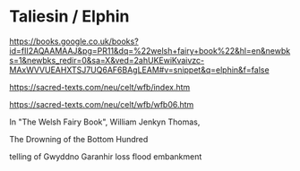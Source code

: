 # Taliesin / Elphin

https://books.google.co.uk/books?id=fII2AQAAMAAJ&pg=PR11&dq=%22welsh+fairy+book%22&hl=en&newbks=1&newbks_redir=0&sa=X&ved=2ahUKEwiKvaivzc-MAxWVVUEAHXTSJ7UQ6AF6BAgLEAM#v=snippet&q=elphin&f=false

https://sacred-texts.com/neu/celt/wfb/index.htm

https://sacred-texts.com/neu/celt/wfb/wfb06.htm

In "The Welsh Fairy Book", William Jenkyn Thomas,

The Drowning of the Bottom Hundred

telling of Gwyddno Garanhir loss flood embankment